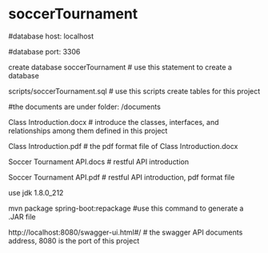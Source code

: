 # soccerTournament

#database host: localhost

#database port: 3306

create database soccerTournament   # use this statement to create a database

scripts/soccerTournament.sql  # use this scripts create tables for this project

#the documents are under folder: /documents

Class Introduction.docx    # introduce the classes, interfaces, and relationships among them defined in this project

Class Introduction.pdf # the pdf format file of Class Introduction.docx 

Soccer Tournament API.docs   # restful API introduction

Soccer Tournament API.pdf    # restful API introduction, pdf format file

use jdk 1.8.0_212

mvn package spring-boot:repackage   #use this command to generate a .JAR file

http://localhost:8080/swagger-ui.html#/  # the swagger API documents address, 8080 is the port of this project
